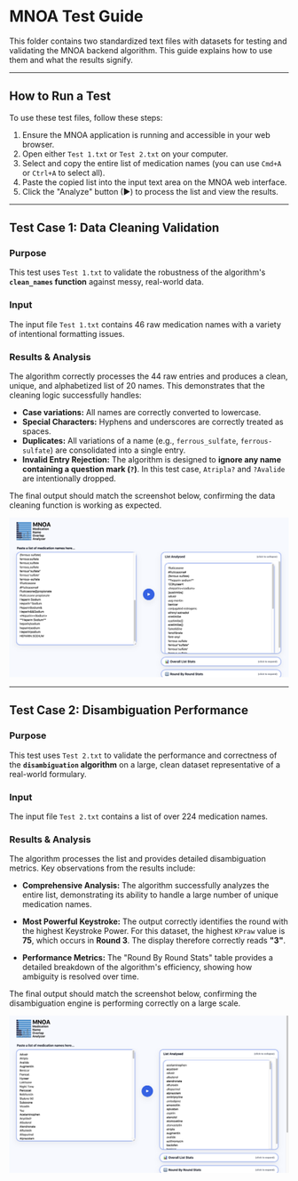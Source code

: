 # MNOA Test Guide

This folder contains two standardized text files with datasets for testing and validating the MNOA backend algorithm. This guide explains how to use them and what the results signify.

---

## How to Run a Test

To use these test files, follow these steps:

1.  Ensure the MNOA application is running and accessible in your web browser.
2.  Open either `Test 1.txt` or `Test 2.txt` on your computer.
3.  Select and copy the entire list of medication names (you can use `Cmd+A` or `Ctrl+A` to select all).
4.  Paste the copied list into the input text area on the MNOA web interface.
5.  Click the "Analyze" button (▶) to process the list and view the results.

---

## Test Case 1: Data Cleaning Validation

### Purpose
This test uses `Test 1.txt` to validate the robustness of the algorithm's **`clean_names` function** against messy, real-world data.

### Input
The input file `Test 1.txt` contains 46 raw medication names with a variety of intentional formatting issues.

### Results & Analysis
The algorithm correctly processes the 44 raw entries and produces a clean, unique, and alphabetized list of 20 names. This demonstrates that the cleaning logic successfully handles:

- **Case variations:** All names are correctly converted to lowercase.
- **Special Characters:** Hyphens and underscores are correctly treated as spaces.
- **Duplicates:** All variations of a name (e.g., `ferrous_sulfate`, `ferrous-sulfate`) are consolidated into a single entry.
- **Invalid Entry Rejection:** The algorithm is designed to **ignore any name containing a question mark (`?`)**. In this test case, `Atripla?` and `?Avalide` are intentionally dropped.


The final output should match the screenshot below, confirming the data cleaning function is working as expected.

![Test 1 Output](Output%20Images/test-1-output.jpg)

---

## Test Case 2: Disambiguation Performance

### Purpose
This test uses `Test 2.txt` to validate the performance and correctness of the **`disambiguation` algorithm** on a large, clean dataset representative of a real-world formulary.

### Input
The input file `Test 2.txt` contains a list of over 224 medication names.

### Results & Analysis
The algorithm processes the list and provides detailed disambiguation metrics. Key observations from the results include:

-   **Comprehensive Analysis:** The algorithm successfully analyzes the entire list, demonstrating its ability to handle a large number of unique medication names.

-   **Most Powerful Keystroke:** The output correctly identifies the round with the highest Keystroke Power. For this dataset, the highest `KPraw` value is **75**, which occurs in **Round 3**. The display therefore correctly reads **"3"**.

-   **Performance Metrics:** The "Round By Round Stats" table provides a detailed breakdown of the algorithm's efficiency, showing how ambiguity is resolved over time.

The final output should match the screenshot below, confirming the disambiguation engine is performing correctly on a large scale.

![Test 2 Output](Output%20Images/test-2-output.jpg)